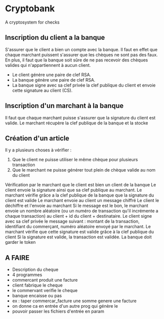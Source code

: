 # Cryptobank

A cryptosystem for checks

## Inscription du client a la banque

S'assurer que le client a bien un compte avec la banque. Il faut en effet que chaque marchant puissent s'assurer que les chèques ne sont pas des faux.
En plus, il faut que la banque soit sûre de ne pas recevoir des chèques valides qui n'appartiennent à aucun client.

 + Le client génère une paire de clef RSA.
 + La banque génère une paire de clef RSA.
 + La banque signe avec sa clef privée la clef publique du client et envoie cette signature au client (CS).

## Inscription d'un marchant à la banque

Il faut que chaque marchant puisse s'assurer que la signature du client est valide.
Le marchant récupère la clef publique de la banque et la stocke

## Création d'un article

Il y a plusieurs choses à vérifier :

  1. Que le client ne puisse utiliser le même chèque pour plusieurs transaction
  2. Que le marchant ne puisse générer tout plein de chèque valide au nom du client

Vérification par le marchant que le client est bien un client de la banque
Le client envoie la signature ainsi que sa clef publique au marchant.
Le marchant vérifie grâce a la clef publique de la banque que la signature du client est valide
Le marchant envoie au client un message chiffré
Le client le déchiffre et l'envoie au marchant
Si le message est le bon, le marchant envoie un nombre aléatoire (ou un numéro de transaction qu'il incrémente a chaque transaction) au client + id du client + destinataire.
Le client signe avec sa clef privée le message suivant : montant de la transaction, identifiant du commerçant, numéro aléatoire envoyé par le marchant.
Le marchant vérifie que cette signature est valide grâce à la clef publique du client
Si la signature est valide, la transaction est validée.
La banque doit garder le token


## A FAIRE

  + Description du cheque
  + 4 programmes
  + commercant produit une facture
  + client fabrique le cheque
  + le commervant verifie le cheque
  + banque encaisse ou pas
  + ex : taper commercar_facture une somme genere une facture
  + on donne ca en entrée d'un autre prog qui génère le 
  + pouvoir passer les fichiers d'entrée en param
